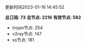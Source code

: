更新时间2023-01-16 14:45:52

**总订阅: 73**
**总节点: 2216**
**有效节点: 582**
- trojan节点: 254
- v2ray节点: 147
- ss节点: 181
